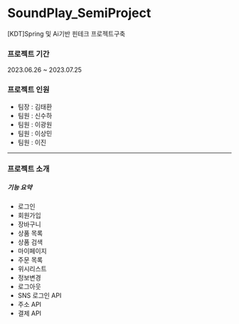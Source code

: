 # SoundPlay_SemiProject
[KDT]Spring 및 Ai기반 핀테크 프로젝트구축

### 프로젝트 기간
2023.06.26 ~ 2023.07.25

### 프로젝트 인원
- 팀장 : 김태환
- 팀원 : 신수하
- 팀원 : 이광원
- 팀원 : 이상민
- 팀원 : 이진


---
### 프로젝트 소개
##### 기능 요약
- 로그인
- 회원가입
- 장바구니
- 상품 목록
- 상품 검색
- 마이페이지
- 주문 목록
- 위시리스트
- 정보변경
- 로그아웃
- SNS 로그인 API
- 주소 API
- 결제 API
